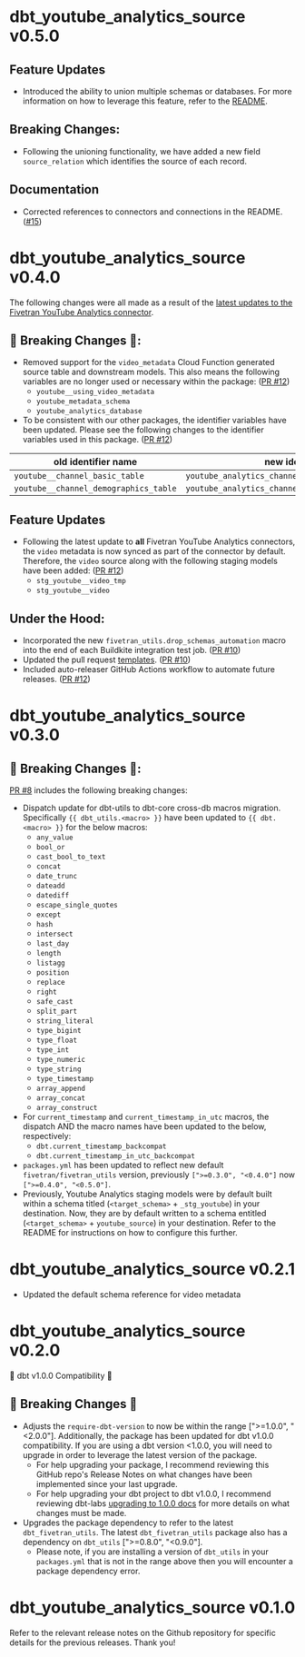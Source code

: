 # dbt_youtube_analytics_source v0.5.0

## Feature Updates
- Introduced the ability to union multiple schemas or databases. For more information on how to leverage this feature, refer to the [README](https://github.com/fivetran/dbt_youtube_analytics_source/blob/main/README.md#unioning-multiple-youtube-analytics-connections).

## Breaking Changes:
- Following the unioning functionality, we have added a new field `source_relation` which identifies the source of each record.

## Documentation
- Corrected references to connectors and connections in the README. ([#15](https://github.com/fivetran/dbt_youtube_analytics_source/pull/15))

# dbt_youtube_analytics_source v0.4.0

The following changes were all made as a result of the [latest updates to the Fivetran YouTube Analytics connector](https://fivetran.com/docs/applications/youtube-analytics/changelog#june2023).

## 🚨 Breaking Changes 🚨:
- Removed support for the `video_metadata` Cloud Function generated source table and downstream models. This also means the following variables are no longer used or necessary within the package: ([PR #12](https://github.com/fivetran/dbt_youtube_analytics_source/pull/12))
  - `youtube__using_video_metadata`
  - `youtube_metadata_schema`
  - `youtube_analytics_database`
- To be consistent with our other packages, the identifier variables have been updated. Please see the following changes to the identifier variables used in this package. ([PR #12](https://github.com/fivetran/dbt_youtube_analytics_source/pull/12))

| **old identifier name** | **new identifier name** |
| ------------------------|-------------------------|
| `youtube__channel_basic_table` | `youtube_analytics_channel_basic_a_2_identifier` |
| `youtube__channel_demographics_table` | `youtube_analytics_channel_demographics_a_1_identifier` |


## Feature Updates
- Following the latest update to **all** Fivetran YouTube Analytics connectors, the `video` metadata is now synced as part of the connector by default. Therefore, the `video` source along with the following staging models have been added: ([PR #12](https://github.com/fivetran/dbt_youtube_analytics_source/pull/12))
  - `stg_youtube__video_tmp`
  - `stg_youtube__video`

## Under the Hood:
- Incorporated the new `fivetran_utils.drop_schemas_automation` macro into the end of each Buildkite integration test job. ([PR #10](https://github.com/fivetran/dbt_youtube_analytics_source/pull/10))
- Updated the pull request [templates](/.github). ([PR #10](https://github.com/fivetran/dbt_youtube_analytics_source/pull/10))
- Included auto-releaser GitHub Actions workflow to automate future releases. ([PR #12](https://github.com/fivetran/dbt_youtube_analytics_source/pull/12))

# dbt_youtube_analytics_source v0.3.0

## 🚨 Breaking Changes 🚨:
[PR #8](https://github.com/fivetran/dbt_youtube_analytics_source/pull/8) includes the following breaking changes:
- Dispatch update for dbt-utils to dbt-core cross-db macros migration. Specifically `{{ dbt_utils.<macro> }}` have been updated to `{{ dbt.<macro> }}` for the below macros:
    - `any_value`
    - `bool_or`
    - `cast_bool_to_text`
    - `concat`
    - `date_trunc`
    - `dateadd`
    - `datediff`
    - `escape_single_quotes`
    - `except`
    - `hash`
    - `intersect`
    - `last_day`
    - `length`
    - `listagg`
    - `position`
    - `replace`
    - `right`
    - `safe_cast`
    - `split_part`
    - `string_literal`
    - `type_bigint`
    - `type_float`
    - `type_int`
    - `type_numeric`
    - `type_string`
    - `type_timestamp`
    - `array_append`
    - `array_concat`
    - `array_construct`
- For `current_timestamp` and `current_timestamp_in_utc` macros, the dispatch AND the macro names have been updated to the below, respectively:
    - `dbt.current_timestamp_backcompat`
    - `dbt.current_timestamp_in_utc_backcompat`
- `packages.yml` has been updated to reflect new default `fivetran/fivetran_utils` version, previously `[">=0.3.0", "<0.4.0"]` now `[">=0.4.0", "<0.5.0"]`.
- Previously, Youtube Analytics staging models were by default built within a schema titled (`<target_schema>` + `_stg_youtube`) in your destination. Now, they are by default written to a schema entitled (`<target_schema>` + `youtube_source`) in your destination. Refer to the README for instructions on how to configure this further. 

# dbt_youtube_analytics_source v0.2.1
- Updated the default schema reference for video metadata
# dbt_youtube_analytics_source v0.2.0
🎉 dbt v1.0.0 Compatibility 🎉
## 🚨 Breaking Changes 🚨
- Adjusts the `require-dbt-version` to now be within the range [">=1.0.0", "<2.0.0"]. Additionally, the package has been updated for dbt v1.0.0 compatibility. If you are using a dbt version <1.0.0, you will need to upgrade in order to leverage the latest version of the package.
  - For help upgrading your package, I recommend reviewing this GitHub repo's Release Notes on what changes have been implemented since your last upgrade.
  - For help upgrading your dbt project to dbt v1.0.0, I recommend reviewing dbt-labs [upgrading to 1.0.0 docs](https://docs.getdbt.com/docs/guides/migration-guide/upgrading-to-1-0-0) for more details on what changes must be made.
- Upgrades the package dependency to refer to the latest `dbt_fivetran_utils`. The latest `dbt_fivetran_utils` package also has a dependency on `dbt_utils` [">=0.8.0", "<0.9.0"].
  - Please note, if you are installing a version of `dbt_utils` in your `packages.yml` that is not in the range above then you will encounter a package dependency error.

# dbt_youtube_analytics_source v0.1.0 
Refer to the relevant release notes on the Github repository for specific details for the previous releases. Thank you!
